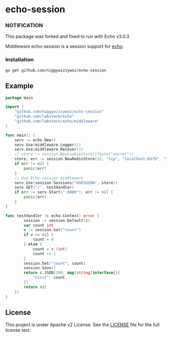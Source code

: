 echo-session
======

### NOTIFICATION

This package was forked and fixed to run with Echo v3.0.3

Middleware echo-session is a session support for [echo](https://github.com/labstack/echo/).

### Installation

	go get github.com/niggywizzywoz/echo-session

## Example

```go
package main

import (
	"github.com/niggywizzywoz/echo-session"
	"github.com/labstack/echo"
	"github.com/labstack/echo/middleware"
)

func main() {
	serv := echo.New()
	serv.Use(middleware.Logger())
	serv.Use(middleware.Recover())
	// store := session.NewCookieStore([]byte("secret"))
	store, err := session.NewRedisStore(32, "tcp", "localhost:6379", "", []byte("secret"))
	if err != nil {
		panic(err)
	}
	// Use Echo-session middleware
	serv.Use(session.Sessions("GSESSION", store))
	serv.GET("/", testHandler)
	if err := serv.Start(":8000"); err != nil {
		panic(err)
	}
}

func testHandler (c echo.Context) error {
		session := session.Default(c)
		var count int
		v := session.Get("count")
		if v == nil {
			count = 0
		} else {
			count = v.(int)
			count += 1
		}
		session.Set("count", count)
		session.Save()
		return c.JSON(200, map[string]interface{}{
			"visit": count,
		})
		return nil
	})
}
```

## License

This project is under Apache v2 License. See the [LICENSE](LICENSE) file for the full license text.
